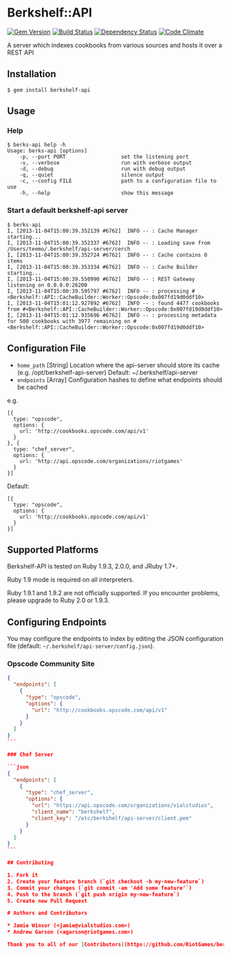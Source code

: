# Berkshelf::API
[![Gem Version](https://badge.fury.io/rb/berkshelf-api.png)](http://badge.fury.io/rb/berkshelf-api)
[![Build Status](https://secure.travis-ci.org/RiotGames/berkshelf-api.png?branch=master)](http://travis-ci.org/RiotGames/berkshelf-api)
[![Dependency Status](https://gemnasium.com/RiotGames/berkshelf-api.png?travis)](https://gemnasium.com/RiotGames/berkshelf-api)
[![Code Climate](https://codeclimate.com/github/RiotGames/berkshelf-api.png)](https://codeclimate.com/github/RiotGames/berkshelf-api)

A server which indexes cookbooks from various sources and hosts it over a REST API

## Installation

    $ gem install berkshelf-api

## Usage

### Help

    $ berks-api help -h
    Usage: berks-api [options]
        -p, --port PORT                  set the listening port
        -v, --verbose                    run with verbose output
        -d, --debug                      run with debug output
        -q, --quiet                      silence output
        -c, --config FILE                path to a configuration file to use
        -h, --help                       show this message

### Start a default berkshelf-api server

    $ berks-api
    I, [2013-11-04T15:00:39.352139 #6762]  INFO -- : Cache Manager starting...
    I, [2013-11-04T15:00:39.352337 #6762]  INFO -- : Loading save from /Users/teemo/.berkshelf/api-server/cerch
    I, [2013-11-04T15:00:39.352724 #6762]  INFO -- : Cache contains 0 items
    I, [2013-11-04T15:00:39.353334 #6762]  INFO -- : Cache Builder starting...
    I, [2013-11-04T15:00:39.550990 #6762]  INFO -- : REST Gateway listening on 0.0.0.0:26200
    I, [2013-11-04T15:00:39.595797 #6762]  INFO -- : processing #<Berkshelf::API::CacheBuilder::Worker::Opscode:0x007fd19d0ddf10>
    I, [2013-11-04T15:01:12.927892 #6762]  INFO -- : found 4477 cookbooks from #<Berkshelf::API::CacheBuilder::Worker::Opscode:0x007fd19d0ddf10>
    I, [2013-11-04T15:01:12.935696 #6762]  INFO -- : processing metadata for 500 cookbooks with 3977 remaining on #<Berkshelf::API::CacheBuilder::Worker::Opscode:0x007fd19d0ddf10>

## Configuration File

* `home_path` [String] Location where the api-server should store its cache (e.g. /opt/berkshelf-api-server) Default: ~/.berkshelf/api-server
* `endpoints` [Array] Configuration hashes to define what endpoints should be cached

e.g.

    [{
      type: "opscode",
      options: {
        url: 'http://cookbooks.opscode.com/api/v1'
      }
    }, {
      type: "chef_server",
      options: {
        url: 'http://api.opscode.com/organizations/riotgames'
      }
    }]

Default:

    [{
      type: "opscode",
      options: {
        url: 'http://cookbooks.opscode.com/api/v1'
      }
    }]

## Supported Platforms

Berkshelf-API is tested on Ruby 1.9.3, 2.0.0, and JRuby 1.7+.

Ruby 1.9 mode is required on all interpreters.

Ruby 1.9.1 and 1.9.2 are not officially supported. If you encounter problems, please upgrade to Ruby 2.0 or 1.9.3.

## Configuring Endpoints

You may configure the endpoints to index by editing the JSON configuration file (default: `~/.berkshelf/api-server/config.json`).

### Opscode Community Site

````json
{
  "endpoints": [
    {
      "type": "opscode",
      "options": {
        "url": "http://cookbooks.opscode.com/api/v1"
      }
    }
  ]
}
```

### Chef Server

```json
{
  "endpoints": [
    {
      "type": "chef_server",
      "options": {
        "url": "https://api.opscode.com/organizations/vialstudios",
        "client_name": "berkshelf",
        "client_key": "/etc/berkshelf/api-server/client.pem"
      }
    }
  ]
}
```

## Contributing

1. Fork it
2. Create your feature branch (`git checkout -b my-new-feature`)
3. Commit your changes (`git commit -am 'Add some feature'`)
4. Push to the branch (`git push origin my-new-feature`)
5. Create new Pull Request

# Authors and Contributors

* Jamie Winsor (<jamie@vialstudios.com>)
* Andrew Garson (<agarson@riotgames.com>)

Thank you to all of our [Contributors](https://github.com/RiotGames/berkshelf-api/graphs/contributors), testers, and users.
